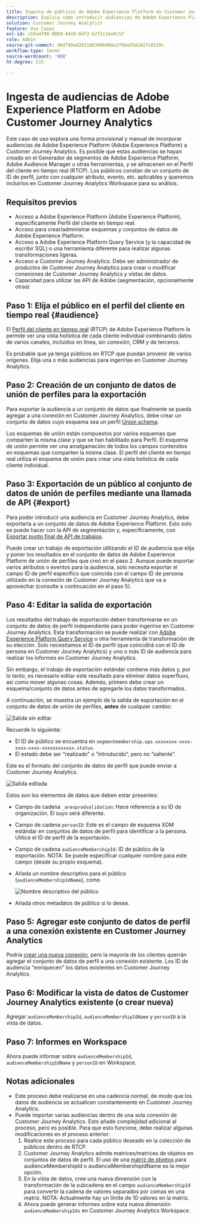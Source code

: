 ```yaml
---
title: Ingesta de públicos de Adobe Experience Platform en Customer Journey Analytics
description: Explica cómo introducir audiencias de Adobe Experience Platform en Customer Journey Analytics para realizar un análisis más detallado.
solution: Customer Journey Analytics
feature: Use Cases
exl-id: cb5a4f98-9869-4410-8df2-b2f2c1ee8c57
role: Admin
source-git-commit: 46d799ad2621d83906908a3f60a59a1027c6518c
workflow-type: tm+mt
source-wordcount: '968'
ht-degree: 51%

---
```


# Ingesta de audiencias de Adobe Experience Platform en Adobe Customer Journey Analytics

Este caso de uso explora una forma provisional y manual de incorporar audiencias de Adobe Experience Platform (Adobe Experience Platform) a Customer Journey Analytics. Es posible que estas audiencias se hayan creado en el Generador de segmentos de Adobe Experience Platform, Adobe Audience Manager u otras herramientas, y se almacenen en el Perfil del cliente en tiempo real (RTCP). Los públicos constan de un conjunto de ID de perfil, junto con cualquier atributo, evento, etc. aplicables y queremos incluirlos en Customer Journey Analytics Workspace para su análisis.

## Requisitos previos

* Acceso a Adobe Experience Platform (Adobe Experience Platform), específicamente Perfil del cliente en tiempo real.
* Acceso para crear/administrar esquemas y conjuntos de datos de Adobe Experience Platform.
* Acceso a Adobe Experience Platform Query Service (y la capacidad de escribir SQL) o una herramienta diferente para realizar algunas transformaciones ligeras.
* Acceso a Customer Journey Analytics. Debe ser administrador de productos de Customer Journey Analytics para crear o modificar conexiones de Customer Journey Analytics y vistas de datos.
* Capacidad para utilizar las API de Adobe (segmentación, opcionalmente otras)

## Paso 1: Elija el público en el perfil del cliente en tiempo real {#audience}

El [Perfil del cliente en tiempo real](https://experienceleague.adobe.com/docs/experience-platform/profile/home.html?lang=es) (RTCP) de Adobe Experience Platform le permite ver una vista holística de cada cliente individual combinando datos de varios canales, incluidos en línea, sin conexión, CRM y de terceros.

Es probable que ya tenga públicos en RTCP que puedan provenir de varios orígenes. Elija una o más audiencias para ingerirlas en Customer Journey Analytics.

## Paso 2: Creación de un conjunto de datos de unión de perfiles para la exportación

Para exportar la audiencia a un conjunto de datos que finalmente se pueda agregar a una conexión en Customer Journey Analytics, debe crear un conjunto de datos cuyo esquema sea un perfil [Union schema](https://experienceleague.adobe.com/docs/experience-platform/profile/union-schemas/union-schema.html?lang=es#understanding-union-schemas).

Los esquemas de unión están compuestos por varios esquemas que comparten la misma clase y que se han habilitado para Perfil. El esquema de unión permite ver una amalgamación de todos los campos contenidos en esquemas que comparten la misma clase. El perfil del cliente en tiempo real utiliza el esquema de unión para crear una vista holística de cada cliente individual.

## Paso 3: Exportación de un público al conjunto de datos de unión de perfiles mediante una llamada de API {#export}

Para poder introducir una audiencia en Customer Journey Analytics, debe exportarla a un conjunto de datos de Adobe Experience Platform. Esto solo se puede hacer con la API de segmentación y, específicamente, con [Exportar punto final de API de trabajos](https://experienceleague.adobe.com/docs/experience-platform/segmentation/api/export-jobs.html?lang=es).

Puede crear un trabajo de exportación utilizando el ID de audiencia que elija y poner los resultados en el conjunto de datos de Adobe Experience Platform de unión de perfiles que creó en el paso 2. Aunque puede exportar varios atributos o eventos para la audiencia, solo necesita exportar el campo ID de perfil específico que coincida con el campo ID de persona utilizado en la conexión de Customer Journey Analytics que va a aprovechar (consulte a continuación en el paso 5).

## Paso 4: Editar la salida de exportación

Los resultados del trabajo de exportación deben transformarse en un conjunto de datos de perfil independiente para poder ingerirse en Customer Journey Analytics.  Esta transformación se puede realizar con [Adobe Experience Platform Query Service](https://experienceleague.adobe.com/docs/experience-platform/query/home.html?lang=es) u otra herramienta de transformación de su elección. Solo necesitamos el ID de perfil (que coincidirá con el ID de persona en Customer Journey Analytics) y uno o más ID de audiencia para realizar los informes en Customer Journey Analytics.

Sin embargo, el trabajo de exportación estándar contiene más datos y, por lo tanto, es necesario editar este resultado para eliminar datos superfluos, así como mover algunas cosas.  Además, primero debe crear un esquema/conjunto de datos antes de agregarle los datos transformados.

A continuación, se muestra un ejemplo de la salida de exportación en el conjunto de datos de unión de perfiles, **antes** de cualquier cambio:

![Salida sin editar](../assets/export-unedited.png)

Recuerde lo siguiente:

* El ID de público se encuentra en `segmentmembership.ups.xxxxxxxx-xxxx-xxxx-xxxx-xxxxxxxxxxxx.status`.
* El estado debe ser “realizado” o “introducido”, pero no “saliente”.

Este es el formato del conjunto de datos de perfil que puede enviar a Customer Journey Analytics.

![Salida editada](../assets/export-edited.png)

Estos son los elementos de datos que deben estar presentes:

* Campo de cadena `_aresprodvalidation`: Hace referencia a su ID de organización. El suyo será diferente.
* Campo de cadena `personID`: Este es el campo de esquema XDM estándar en conjuntos de datos de perfil para identificar a la persona. Utilice el ID de perfil de la exportación.
* Campo de cadena `audienceMembershipId`: ID de público de la exportación.  NOTA: Se puede especificar cualquier nombre para este campo (desde su propio esquema).
* Añada un nombre descriptivo para el público (`audienceMembershipIdName`), como

  ![Nombre descriptivo del público](../assets/audience-name.png)

* Añada otros metadatos de público si lo desea.

## Paso 5: Agregar este conjunto de datos de perfil a una conexión existente en Customer Journey Analytics

Podría [crear una nueva conexión](/help/connections/create-connection.md), pero la mayoría de los clientes querrán agregar el conjunto de datos de perfil a una conexión existente. Los ID de audiencia &quot;enriquecen&quot; los datos existentes en Customer Journey Analytics.

## Paso 6: Modificar la vista de datos de Customer Journey Analytics existente (o crear nueva)

Agregar `audienceMembershipId`, `audienceMembershipIdName` y `personID` a la vista de datos.

## Paso 7: Informes en Workspace

Ahora puede informar sobre `audienceMembershipId`, `audienceMembershipIdName` y `personID` en Workspace.

## Notas adicionales

* Este proceso debe realizarse en una cadencia normal, de modo que los datos de audiencia se actualicen constantemente en Customer Journey Analytics.
* Puede importar varias audiencias dentro de una sola conexión de Customer Journey Analytics. Esto añade complejidad adicional al proceso, pero es posible. Para que esto funcione, debe realizar algunas modificaciones en el proceso anterior:
   1. Realice este proceso para cada público deseado en la colección de públicos dentro de RTCP.
   1. Customer Journey Analytics admite matrices/matrices de objetos en conjuntos de datos de perfil. El uso de una [matriz de objetos](https://experienceleague.adobe.com/docs/analytics-platform/using/cja-usecases/complex-data/object-arrays.html?lang=es) para audienceMembershipId o audienceMembershipIdName es la mejor opción.
   1. En la vista de datos, cree una nueva dimensión con la transformación de la subcadena en el campo `audienceMembershipId` para convertir la cadena de valores separados por comas en una matriz. NOTA: Actualmente hay un límite de 10 valores en la matriz.
   1. Ahora puede generar informes sobre esta nueva dimensión `audienceMembershipIds` en Customer Journey Analytics Workspace.
